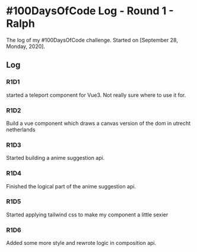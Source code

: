 # #100DaysOfCode Log - Round 1 - Ralph

The log of my #100DaysOfCode challenge. Started on [September 28, Monday, 2020].

## Log

### R1D1

started a teleport component for Vue3. Not really sure where to use it for.

### R1D2

Build a vue component which draws a canvas version of the dom in utrecht netherlands

### R1D3

Started building a anime suggestion api.

### R1D4

Finished the logical part of the anime suggestion api.

### R1D5

Started applying tailwind css to make my component a little sexier

### R1D6

Added some more style and rewrote logic in composition api.
